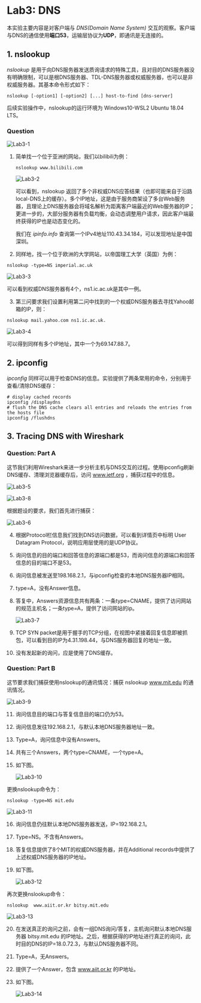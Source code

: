 # Lab3: DNS

本实验主要内容是对客户端与 *DNS(Domain Name System)* 交互的观察。客户端与DNS的通信使用**端口53**，运输层协议为**UDP**，即通讯是无连接的。



## 1. nslookup

*nslookup* 是用于向DNS服务器发送质询请求的特殊工具，且对目的DNS服务器没有明确限制，可以是根DNS服务器、TDL-DNS服务器或权威服务器，也可以是非权威服务器。其基本命令形式如下：

```shell
nslookup [-option1] [-option2] [...] host-to-find [dns-server]
```

后续实验操作中，nslookup的运行环境为 Windows10-WSL2 Ubuntu 18.04 LTS。

### Question

![Lab3-1](../pics/Lab3-1.png)

1. 简单找一个位于亚洲的网站，我们以bilibili为例：

   ```shell
   nslookup www.bilibili.com
   ```

   ![Lab3-2](../pics/Lab3-2.png)

    可以看到，nslookup 返回了多个非权威DNS应答结果（也即可能来自于沿路local-DNS上的缓存）。多个IP地址，这是由于服务商架设了多台Web服务器，且理论上DNS服务器会将域名解析为距离客户端最近的Web服务器的IP；更进一步的，大部分服务器有负载均衡，会动态调整用户请求，因此客户端最终获得的IP也是动态变化的。

   我们在 *ipinfo.info* 查询第一个IPv4地址110.43.34.184，可以发现地址是中国深圳。

2.  同样地，找一个位于欧洲的大学网站，以帝国理工大学（英国）为例：

   ```shell
   nslookup -type=NS imperial.ac.uk
   ```

   ![Lab3-3](../pics/Lab3-3.png)

   可以看到权威DNS服务器有4个，ns1.ic.ac.uk是其中一例。

3.  第三问要求我们设置利用第二问中找到的一个权威DNS服务器去寻找Yahoo邮箱的IP，则：

   ```shell
   nslookup mail.yahoo.com ns1.ic.ac.uk.
   ```

   ![Lab3-4](../pics/Lab3-4.png)

   可以得到同样有多个IP地址，其中一个为69.147.88.7。



## 2. ipconfig

*ipconfig* 同样可以用于检查DNS的信息。实验提供了两条常用的命令，分别用于查看/清除DNS缓存：

```shell
# display cached records
ipconfig /displaydns
# flush the DNS cache clears all entries and reloads the entries from the hosts file
ipconfig /flushdns
```



## 3. Tracing DNS with Wireshark

### Question: Part A

这节我们利用Wireshark来进一步分析主机与DNS交互的过程。使用ipconfig刷新DNS缓存、清理浏览器缓存后，访问 www.ietf.org ，捕获过程中的信息。

![Lab3-5](../pics/Lab3-5.png)

![Lab3-8](../pics/Lab3-8.png)

根据题设的要求，我们首先进行捕获：

![Lab3-6](../pics/Lab3-6.png)

4. 根据Protocol栏信息我们找到DNS访问数据，可以看到详情页中标明 User Datagram Protocol，说明应用层使用的是UDP协议。

5. 询问信息的目的端口和回答信息的源端口都是53，而询问信息的源端口和回答信息的目的端口不是53。

6. 询问信息被发送至198.168.2.1，与ipconfig检查的本地DNS服务器IP相同。

7. type=A，没有Answer信息。

8. 答复中，Answers资源信息共有两条：一条type=CNAME，提供了访问网站的规范主机名；一条type=A，提供了访问网站的ip。

   ![Lab3-7](../pics/Lab3-7.png)

9. TCP SYN packet是用于握手的TCP分组，在视图中紧接着回复信息即被抓包，可以看到目的IP为4.31.198.44，与DNS服务器回复的地址一致。

10. 没有发起新的询问，应是使用了DNS缓存。



### Question: Part B

这节要求我们捕获使用nslookup的通讯情况：捕获 nslookup www.mit.edu 的通讯情况。

![Lab3-9](../pics/Lab3-9.png)

11. 询问信息目的端口与答复信息目的端口仍为53。

12. 询问信息发往192.168.2.1，与默认本地DNS服务器地址一致。

13. Type=A，询问信息中没有Answers。

14. 共有三个Answers，两个type=CNAME，一个type=A。

15. 如下图。

    ![Lab3-10](../pics/Lab3-10.png)



更换nslookup命令为：

```shell
nslookup -type=NS mit.edu
```

![Lab3-11](../pics/Lab3-11.png)

16. 询问信息仍往默认本地DNS服务器发送，IP=192.168.2.1。

17. Type=NS。不含有Answers。

18. 答复信息提供了8个MIT的权威DNS服务器，并在Additional records中提供了上述权威DNS服务器的IP地址。

19. 如下图。

    ![Lab3-12](../pics/Lab3-12.png)



再次更换nslookup命令：

```shell
nslookup  www.aiit.or.kr bitsy.mit.edu
```

![Lab3-13](../pics/Lab3-13.png)

20. 在发送真正的询问之前，会有一组DNS询问/答复，主机询问默认本地DNS服务器 bitsy.mit.edu 的IP地址。之后，根据获得的IP地址进行真正的询问，此时目的DNS的IP=18.0.72.3，与默认DNS服务器不同。

21. Type=A，无Answers。

22. 提供了一个Answer，包含 www.aiit.or.kr 的IP地址。

23. 如下图。

    ![Lab3-14](../pics/Lab3-14.png)

